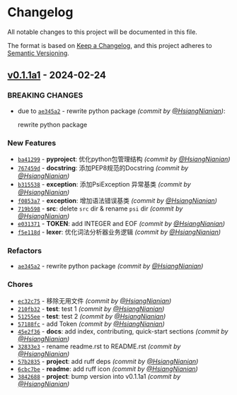 # Changelog
All notable changes to this project will be documented in this file.

The format is based on [Keep a Changelog](https://keepachangelog.com/en/1.0.0/),
and this project adheres to [Semantic Versioning](https://semver.org/spec/v2.0.0.html).

## [v0.1.1a1] - 2024-02-24
### BREAKING CHANGES
- due to [`ae345a2`](https://github.com/HydroRoll-Team/nivis-python/commit/ae345a2f193a4d6022edda76523a39f6e891843e) - rewrite python package *(commit by [@HsiangNianian](https://github.com/HsiangNianian))*:

  rewrite python package


### New Features
- [`ba41299`](https://github.com/HydroRoll-Team/nivis-python/commit/ba4129933cdb6d91e695b2de900b8753652ec385) - **pyproject**: 优化python包管理结构 *(commit by [@HsiangNianian](https://github.com/HsiangNianian))*
- [`767459d`](https://github.com/HydroRoll-Team/nivis-python/commit/767459d17e031e96d09e533a2a53df896b3a57e1) - **docstring**: 添加PEP8规范的Docstring *(commit by [@HsiangNianian](https://github.com/HsiangNianian))*
- [`b315538`](https://github.com/HydroRoll-Team/nivis-python/commit/b31553864c4be0b7f475502de939e8dfad4c72af) - **exception**: 添加PsiException 异常基类 *(commit by [@HsiangNianian](https://github.com/HsiangNianian))*
- [`f0853a7`](https://github.com/HydroRoll-Team/nivis-python/commit/f0853a78a84205e7e3a6f0f3f5960750127044c6) - **exception**: 增加语法错误基类 *(commit by [@HsiangNianian](https://github.com/HsiangNianian))*
- [`719b598`](https://github.com/HydroRoll-Team/nivis-python/commit/719b598e98baff2cf5ea34bb6d36eddd8fd29f38) - **src**: delete `src` dir & rename `psi` dir *(commit by [@HsiangNianian](https://github.com/HsiangNianian))*
- [`e031371`](https://github.com/HydroRoll-Team/nivis-python/commit/e031371e1f8af12ba5275404b722262af5ea2c83) - **TOKEN**: add INTEGER and EOF *(commit by [@HsiangNianian](https://github.com/HsiangNianian))*
- [`f5e118d`](https://github.com/HydroRoll-Team/nivis-python/commit/f5e118d18af7f11854ddc34d1f6f07b48b125acd) - **lexer**: 优化词法分析器业务逻辑 *(commit by [@HsiangNianian](https://github.com/HsiangNianian))*

### Refactors
- [`ae345a2`](https://github.com/HydroRoll-Team/nivis-python/commit/ae345a2f193a4d6022edda76523a39f6e891843e) - rewrite python package *(commit by [@HsiangNianian](https://github.com/HsiangNianian))*

### Chores
- [`ec32c75`](https://github.com/HydroRoll-Team/nivis-python/commit/ec32c75bd0587a7037935069749a2fe290df38b8) - 移除无用文件 *(commit by [@HsiangNianian](https://github.com/HsiangNianian))*
- [`210fb32`](https://github.com/HydroRoll-Team/nivis-python/commit/210fb32ce812058a913aef6a151119366dae634a) - **test**: test 1 *(commit by [@HsiangNianian](https://github.com/HsiangNianian))*
- [`51255ee`](https://github.com/HydroRoll-Team/nivis-python/commit/51255ee3b413540c0e3e269ad28a68432d29caed) - **test**: test 2 *(commit by [@HsiangNianian](https://github.com/HsiangNianian))*
- [`57188fc`](https://github.com/HydroRoll-Team/nivis-python/commit/57188fca203643f18409b0fa71d730d771faffed) - add Token *(commit by [@HsiangNianian](https://github.com/HsiangNianian))*
- [`45e2f36`](https://github.com/HydroRoll-Team/nivis-python/commit/45e2f3631bc8d13dacba57e705c7591e7e707b2a) - **docs**: add index, contributing, quick-start sections *(commit by [@HsiangNianian](https://github.com/HsiangNianian))*
- [`32833e3`](https://github.com/HydroRoll-Team/nivis-python/commit/32833e3ba40affcd24e58c59ccaac61f238361f9) - rename readme.rst to README.rst *(commit by [@HsiangNianian](https://github.com/HsiangNianian))*
- [`57b2835`](https://github.com/HydroRoll-Team/nivis-python/commit/57b2835ecc6c9b30920e929985b9d7cafcb7c457) - **project**: add ruff deps *(commit by [@HsiangNianian](https://github.com/HsiangNianian))*
- [`6cbc7be`](https://github.com/HydroRoll-Team/nivis-python/commit/6cbc7be51abd855ff47bea3e05adb9b9a5aea515) - **readme**: add ruff icon *(commit by [@HsiangNianian](https://github.com/HsiangNianian))*
- [`3842688`](https://github.com/HydroRoll-Team/nivis-python/commit/3842688509164440e886e6b86dd6bf9e9d0c8dd7) - **project**: bump version into v0.1.1a1 *(commit by [@HsiangNianian](https://github.com/HsiangNianian))*


[v0.1.1a1]: https://github.com/HydroRoll-Team/nivis-python/compare/v0.0.1-alpha...v0.1.1a1